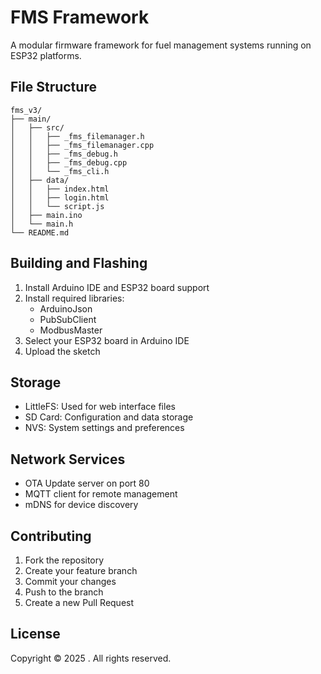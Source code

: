 # FMS Framework

A modular firmware framework for fuel management systems running on ESP32 platforms.



## File Structure

```
fms_v3/
├── main/
│   ├── src/
│   │   ├── _fms_filemanager.h
│   │   ├── _fms_filemanager.cpp
│   │   ├── _fms_debug.h
│   │   ├── _fms_debug.cpp
│   │   └── _fms_cli.h
│   ├── data/
│   │   ├── index.html
│   │   ├── login.html
│   │   └── script.js
│   ├── main.ino
│   └── main.h
└── README.md
```

## Building and Flashing

1. Install Arduino IDE and ESP32 board support
2. Install required libraries:
   - ArduinoJson
   - PubSubClient
   - ModbusMaster
3. Select your ESP32 board in Arduino IDE
4. Upload the sketch

## Storage

- LittleFS: Used for web interface files
- SD Card: Configuration and data storage
- NVS: System settings and preferences

## Network Services

- OTA Update server on port 80
- MQTT client for remote management
- mDNS for device discovery


## Contributing

1. Fork the repository
2. Create your feature branch
3. Commit your changes
4. Push to the branch
5. Create a new Pull Request

## License

Copyright © 2025 . All rights reserved.
